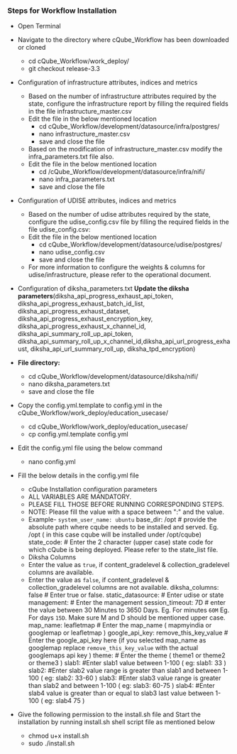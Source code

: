 ### Steps for Workflow Installation
- Open Terminal
- Navigate to the directory where cQube_Workflow has been downloaded or cloned
  - cd cQube_Workflow/work_deploy/
  - git checkout release-3.3
- Configuration of infrastructure attributes, indices and metrics
  - Based on the number of infrastructure attributes required by the state, configure the infrastructure report by filling the required fields in the file infrastructure_master.csv
  - Edit the file in the below mentioned location
    - cd cQube_Workflow/development/datasource/infra/postgres/
    - nano infrastructure_master.csv
    - save and close the file
  - Based on the modification of infrastructure_master.csv modify the infra_parameters.txt file also.
  - Edit the file in the below mentioned location
    - cd /cQube_Workflow/development/datasource/infra/nifi/
	- nano infra_parameters.txt
    - save and close the file
- Configuration of UDISE attributes, indices and metrics
   - Based on the number of udise attributes required by the state, configure the udise_config.csv file by filling the required fields in the file udise_config.csv:
    - Edit the file in the below mentioned location
      - cd cQube_Workflow/development/datasource/udise/postgres/
      - nano udise_config.csv
      - save and close the file
   - For more information to configure the weights & columns for udise/infrastructure, please refer to the operational document.
- Configuration of diksha_parameters.txt
**Update the diksha parameters**(diksha_api_progress_exhaust_api_token, diksha_api_progress_exhaust_batch_id_list, diksha_api_progress_exhaust_dataset, diksha_api_progress_exhaust_encryption_key, diksha_api_progress_exhaust_x_channel_id, diksha_api_summary_roll_up_api_token, diksha_api_summary_roll_up_x_channel_id,diksha_api_url_progress_exhaust, diksha_api_url_summary_roll_up, diksha_tpd_encryption) 

 - **File directory:** 
   - cd cQube_Workflow/development/datasource/diksha/nifi/
   - nano diksha_parameters.txt
   - save and close the file
- Copy the config.yml.template to config.yml in the cQube_Workflow/work_deploy/education_usecase/
  - cd cQube_Workflow/work_deploy/education_usecase/
  - cp config.yml.template config.yml
- Edit the config.yml file using the below command
  - nano config.yml
- Fill the below details in the config.yml file
  - cQube Installation configuration parameters
  - ALL VARIABLES ARE MANDATORY.
  - PLEASE FILL THOSE BEFORE RUNNING CORRESPONDING STEPS.
  - NOTE: Please fill the value with a space between ":" and the value. 
  - Example-   `system_user_name: ubuntu`
base_dir: /opt  # provide the absolute path where cqube needs to be installed and served. Eg. /opt  ( in this case cqube will be installed under /opt/cqube)
state_code:        # Enter the 2 character (upper case) state code for which cQube is being deployed. Please refer to the state_list file. 
  - Diksha Columns
  - Enter the value as `true`,  if content_gradelevel & collection_gradelevel columns are available.
  - Enter the value as `false`, if content_gradelevel & collection_gradelevel columns are not available.
diksha_columns: false                    # Enter true or false. 
static_datasource:                       # Enter udise or state
management:                              # Enter the management
session_timeout: 7D      # enter the value between 30 Minutes to 3650 Days. Eg. For minutes `60M`  Eg. For days `15D`. Make sure M and D should be mentioned upper case.
map_name: leafletmap              # Enter the map_name ( mapmyindia or googlemap or leafletmap )
google_api_key: remove_this_key_value     # Enter the google_api_key  here (if you selected map_name as googlemap replace `remove_this_key_value` with the actual googlemaps api key )
theme:                     # Enter the theme ( theme1 or theme2 or theme3 )
slab1:                  #Enter slab1 value between 1-100 ( eg: slab1: 33  )
slab2:                  #Enter slab2 value range is greater than slab1 and between 1-100 ( eg: slab2: 33-60 ) 
slab3:             #Enter slab3 value range is greater than slab2 and between 1-100 ( eg: slab3: 60-75 ) 
slab4:           #Enter slab4 value is greater than or equal to slab3 last value between 1-100 ( eg: slab4 75 )

- Give the following permission to the install.sh file and Start the installation by running install.sh shell script file as mentioned below
  - chmod u+x install.sh
  - sudo ./install.sh
